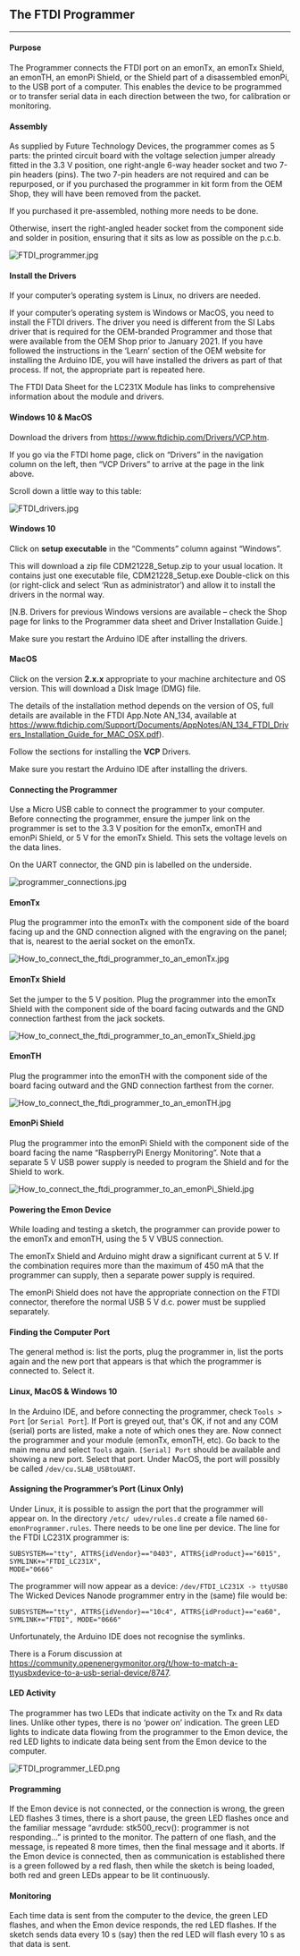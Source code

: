 ## The FTDI Programmer

---

#### Purpose

The Programmer connects the FTDI port on an emonTx, an emonTx Shield, an emonTH, an emonPi
Shield, or the Shield part of a disassembled emonPi, to the USB port of a computer. This enables the
device to be programmed or to transfer serial data in each direction between the two, for calibration or
monitoring.

#### Assembly

As supplied by Future Technology Devices, the programmer comes as 5 parts: the printed circuit board
with the voltage selection jumper already fitted in the 3.3 V position, one right-angle 6-way header
socket and two 7-pin headers (pins). The two 7-pin headers are not required and can be repurposed, or
if you purchased the programmer in kit form from the OEM Shop, they will have been removed from the
packet.

If you purchased it pre-assembled, nothing more needs to be done.

Otherwise, insert the right-angled header socket from the component side and solder in position,
ensuring that it sits as low as possible on the p.c.b.

![FTDI_programmer.jpg][FTDI_programmer]

[FTDI_programmer]: files/FTDI_programmer.jpg "The FTDI Programmer"

#### Install the Drivers

If your computer’s operating system is Linux, no drivers are needed.

If your computer’s operating system is Windows or MacOS, you need to install the FTDI drivers. The
driver you need is different from the SI Labs driver that is required for the OEM-branded Programmer
and those that were available from the OEM Shop prior to January 2021. If you have followed the
instructions in the ‘Learn’ section of the OEM website for installing the Arduino IDE, you will have
installed the drivers as part of that process. If not, the appropriate part is repeated here.

The FTDI Data Sheet for the LC231X Module has links to comprehensive information about the module
and drivers.

#### Windows 10 & MacOS

Download the drivers from https://www.ftdichip.com/Drivers/VCP.htm.

If you go via the FTDI home page, click on “Drivers” in the navigation column on the left, then “VCP
Drivers” to arrive at the page in the link above.

Scroll down a little way to this table:

![FTDI_drivers.jpg][ftdi_drivers]

[ftdi_drivers]: files/FTDI_drivers.jpg "FTDI Drivers"

#### Windows 10

Click on **setup executable** in the “Comments” column against “Windows”.

This will download a zip file CDM21228_Setup.zip to your usual location. It contains just one
executable file, CDM21228_Setup.exe Double-click on this (or right-click and select ‘Run as
administrator’) and allow it to install the drivers in the normal way.

[N.B. Drivers for previous Windows versions are available – check the Shop page for links to the
Programmer data sheet and Driver Installation Guide.]

Make sure you restart the Arduino IDE after installing the drivers.

#### MacOS

Click on the version **2.x.x** appropriate to your machine architecture and OS version. This will download
a Disk Image (DMG) file.

The details of the installation method depends on the version of OS, full details are available in the
FTDI App.Note AN_134, available at
https://www.ftdichip.com/Support/Documents/AppNotes/AN_134_FTDI_Drivers_Installation_Guide_for_MAC_OSX.pdf).

Follow the sections for installing the **VCP** Drivers.

Make sure you restart the Arduino IDE after installing the drivers.

#### Connecting the Programmer

Use a Micro USB cable to connect the programmer to your computer. Before connecting the
programmer, ensure the jumper link on the programmer is set to the 3.3 V position for the emonTx,
emonTH and emonPi Shield, or 5 V for the emonTx Shield. This sets the voltage levels on the data
lines.

On the UART connector, the GND pin is labelled on the underside.

![programmer_connections.jpg][programmer_connections]

[programmer_connections]: files/programmer_connections.jpg "Programmer Connections"

#### EmonTx

Plug the programmer into the emonTx with the component side of the board facing up and the GND
connection aligned with the engraving on the panel; that is, nearest to the aerial socket on the emonTx.

![How_to_connect_the_ftdi_programmer_to_an_emonTx.jpg][programmer_emontx]

[programmer_emontx]: files/How_to_connect_the_ftdi_programmer_to_an_emonTx.jpg "Connecting the programmer to an emonTx"

#### EmonTx Shield

Set the jumper to the 5 V position. Plug the programmer into the emonTx Shield with the component
side of the board facing outwards and the GND connection farthest from the jack sockets.

![How_to_connect_the_ftdi_programmer_to_an_emonTx_Shield.jpg][programmer_emontx_shield]

[programmer_emontx_shield]: files/How_to_connect_the_ftdi_programmer_to_an_emonTx_Shield.jpg "Connecting the programmer to an emonTx shield"

#### EmonTH

Plug the programmer into the emonTH with the component side of the board facing outward and the
GND connection farthest from the corner.

![How_to_connect_the_ftdi_programmer_to_an_emonTH.jpg][programmer_emonth]

[programmer_emonth]: files/How_to_connect_the_ftdi_programmer_to_an_emonTH.jpg "Connecting the programmer to an emonTH"

#### EmonPi Shield

Plug the programmer into the emonPi Shield with the component side of the board facing the name
“RaspberryPi Energy Monitoring”. Note that a separate 5 V USB power supply is needed to program the
Shield and for the Shield to work.

![How_to_connect_the_ftdi_programmer_to_an_emonPi_Shield.jpg][programmer_emonpi_shield]

[programmer_emonpi_shield]: files/How_to_connect_the_ftdi_programmer_to_an_emonPi_Shield.jpg "LEDs on the FTDI Programmer"

#### Powering the Emon Device

While loading and testing a sketch, the programmer can provide power to the emonTx and emonTH,
using the 5 V VBUS connection.

The emonTx Shield and Arduino might draw a significant current at 5 V. If the combination requires
more than the maximum of 450 mA that the programmer can supply, then a separate power supply is
required.

The emonPi Shield does not have the appropriate connection on the FTDI connector, therefore the
normal USB 5 V d.c. power must be supplied separately.

#### Finding the Computer Port

The general method is: list the ports, plug the programmer in, list the ports again and the new port that
appears is that which the programmer is connected to. Select it.

#### Linux, MacOS & Windows 10

In the Arduino IDE, and before connecting the programmer, check `Tools > Port` [or `Serial Port`].
If Port is greyed out, that's OK, if not and any COM (serial) ports are listed, make a note of which ones
they are. Now connect the programmer and your module (emonTx, emonTH, etc). Go back to the main
menu and select `Tools` again. `[Serial] Port` should be available and showing a new port. Select that
port. Under MacOS, the port will possibly be called `/dev/cu.SLAB_USBtoUART`.

#### Assigning the Programmer’s Port (Linux Only)

Under Linux, it is possible to assign the port that the programmer will appear on. In the directory `/etc/
udev/rules.d` create a file named `60-emonProgrammer.rules`. There needs to be one line per
device. The line for the FTDI LC231X programmer is:

```
SUBSYSTEM=="tty", ATTRS{idVendor}=="0403", ATTRS{idProduct}=="6015", SYMLINK+="FTDI_LC231X",
MODE="0666"

```
The programmer will now appear as a device: `/dev/FTDI_LC231X -> ttyUSB0`
The Wicked Devices Nanode programmer entry in the (same) file would be:

```
SUBSYSTEM=="tty", ATTRS{idVendor}=="10c4", ATTRS{idProduct}=="ea60", SYMLINK+="FTDI", MODE="0666"
```

Unfortunately, the Arduino IDE does not recognise the symlinks.

There is a Forum discussion at https://community.openenergymonitor.org/t/how-to-match-a-ttyusbxdevice-to-a-usb-serial-device/8747.

#### LED Activity

The programmer has two LEDs that indicate activity on the Tx and Rx data lines. Unlike other types,
there is no ‘power on’ indication.
The green LED lights to indicate data flowing from the programmer to the Emon device, the red LED
lights to indicate data being sent from the Emon device to the computer.

![FTDI_programmer_LED.png][programmer_led]

[programmer_led]: files/FTDI_programmer_LED.png "LEDs on the FTDI Programmer"

#### Programming

If the Emon device is not connected, or the connection is wrong, the green LED flashes 3 times, there is
a short pause, the green LED flashes once and the familiar message “avrdude: stk500_recv():
programmer is not responding…” is printed to the monitor. The pattern of one flash, and the message,
is repeated 8 more times, then the final message and it aborts.
If the Emon device is connected, then as communication is established there is a green followed by a red
flash, then while the sketch is being loaded, both red and green LEDs appear to be lit continuously.

#### Monitoring

Each time data is sent from the computer to the device, the green LED flashes, and when the Emon
device responds, the red LED flashes. If the sketch sends data every 10 s (say) then the red LED will
flash every 10 s as that data is sent.
